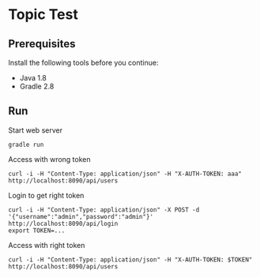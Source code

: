 # Topic Test

## Prerequisites

Install the following tools before you continue:

* Java 1.8
* Gradle 2.8

## Run

Start web server
```
gradle run
```

Access with wrong token
```
curl -i -H "Content-Type: application/json" -H "X-AUTH-TOKEN: aaa" http://localhost:8090/api/users
```

Login to get right token
```
curl -i -H "Content-Type: application/json" -X POST -d '{"username":"admin","password":"admin"}' http://localhost:8090/api/login
export TOKEN=...
```

Access with right token
```
curl -i -H "Content-Type: application/json" -H "X-AUTH-TOKEN: $TOKEN" http://localhost:8090/api/users
```
